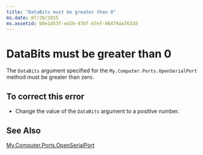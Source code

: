 ```yaml
---
title: "DataBits must be greater than 0"
ms.date: 07/20/2015
ms.assetid: b0e1d53f-ed19-47bf-b7ef-06479aa76338
---
```

# DataBits must be greater than 0
The `DataBits` argument specified for the `My.Computer.Ports.OpenSerialPort` method must be greater than zero.  
  
## To correct this error  
  
- Change the value of the `DataBits` argument to a positive number.  
  
## See Also  
 [My.Computer.Ports.OpenSerialPort](xref:Microsoft.VisualBasic.Devices.Ports.OpenSerialPort%2A)
